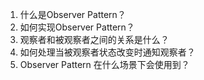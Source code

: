 

1. 什么是Observer Pattern？ 
2. 如何实现Observer Pattern？ 
3. 观察者和被观察者之间的关系是什么？ 
4. 如何处理当被观察者状态改变时通知观察者？ 
5. Observer Pattern 在什么场景下会使用到？